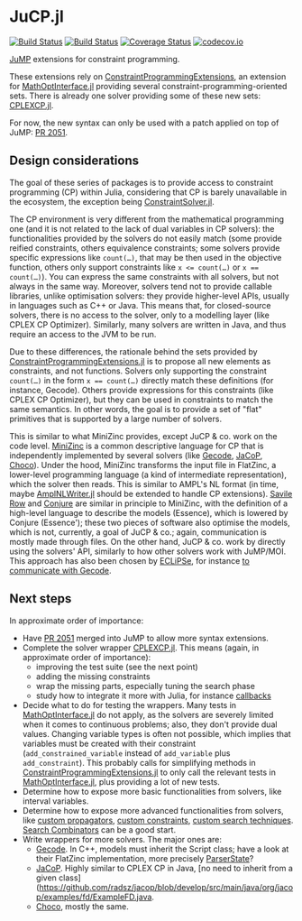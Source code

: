 # JuCP.jl

[![Build Status](https://travis-ci.org/dourouc05/JuCP.jl.svg?branch=master)](https://travis-ci.org/dourouc05/JuCP.jl)
[![Build Status](https://ci.appveyor.com/api/projects/status/github/dourouc05/JuCP.jl?branch=master&svg=true)](https://ci.appveyor.com/project/dourouc05/JuCP-jl/branch/master)
[![Coverage Status](https://coveralls.io/repos/dourouc05/JuCP.jl/badge.svg?branch=master)](https://coveralls.io/r/dourouc05/JuCP.jl?branch=master)
[![codecov.io](http://codecov.io/github/dourouc05/JuCP.jl/coverage.svg?branch=master)](http://codecov.io/github/dourouc05/JuCP.jl?branch=master)

[JuMP](https://github.com/JuliaOpt/JuMP.jl) extensions for constraint programming.

These extensions rely on [ConstraintProgrammingExtensions](https://github.com/dourouc05/ConstraintProgrammingExtensions.jl), an extension for [MathOptInterface.jl](https://github.com/JuliaOpt/MathOptInterface.jl) providing several constraint-programming-oriented sets. There is already one solver providing some of these new sets: [CPLEXCP.jl](https://github.com/dourouc05/CPLEXCP.jl). 

For now, the new syntax can only be used with a patch applied on top of JuMP: [PR 2051](https://github.com/JuliaOpt/JuMP.jl/pull/2051).

## Design considerations

The goal of these series of packages is to provide access to constraint programming (CP) within Julia, considering that CP is barely unavailable in the ecosystem, the exception being [ConstraintSolver.jl](https://github.com/Wikunia/ConstraintSolver.jl). 

The CP environment is very different from the mathematical programming one (and it is not related to the lack of dual variables in CP solvers): the functionalities provided by the solvers do not easily match (some provide reified constraints, others equivalence constraints; some solvers provide specific expressions like `count(…)`, that may be then used in the objective function, others only support constraints like `x <= count(…)` or `x == count(…)`). You can express the same constraints with all solvers, but not always in the same way. Moreover, solvers tend not to provide callable libraries, unlike optimisation solvers: they provide higher-level APIs, usually in languages such as C++ or Java. This means that, for closed-source solvers, there is no access to the solver, only to a modelling layer (like CPLEX CP Optimizer). Similarly, many solvers are written in Java, and thus require an access to the JVM to be run. 

Due to these differences, the rationale behind the sets provided by [ConstraintProgrammingExtensions.jl](https://github.com/dourouc05/ConstraintProgrammingExtensions.jl) is to propose all new elements as constraints, and not functions. Solvers only supporting the constraint `count(…)` in the form `x == count(…)` directly match these definitions (for instance, Gecode). Others provide expressions for this constraints (like CPLEX CP Optimizer), but they can be used in constraints to match the same semantics. In other words, the goal is to provide a set of "flat" primitives that is supported by a large number of solvers. 

This is similar to what MiniZinc provides, except JuCP & co. work on the code level. [MiniZinc](https://www.minizinc.org/) is a common descriptive language for CP that is independently implemented by several solvers (like [Gecode](https://www.gecode.org/flatzinc.html), [JaCoP](https://github.com/radsz/jacop), [Choco](https://github.com/chocoteam/choco-solver)). Under the hood, MiniZinc transforms the input file in FlatZinc, a lower-level programming language (a kind of intermediate representation), which the solver then reads. This is similar to AMPL's NL format (in time, maybe [AmplNLWriter.jl](https://github.com/JuliaOpt/AmplNLWriter.jl) should be extended to handle CP extensions). [Savile Row](https://savilerow.cs.st-andrews.ac.uk/index.html) and [Conjure](https://github.com/conjure-cp/conjure) are similar in principle to MiniZinc, with the definition of a high-level language to describe the models (Essence), which is lowered by Conjure (Essence'); these two pieces of software also optimise the models, which is not, currently, a goal of JuCP & co.; again, communication is mostly made through files. On the other hand, JuCP & co. work by directly using the solvers' API, similarly to how other solvers work with JuMP/MOI. This approach has also been chosen by [ECLiPSe](http://eclipseclp.org/), for instance [to communicate with Gecode](https://github.com/antiguru/eclipse-clp/blob/af37a9ef7506f0eb05c4dba3b862241d1f5903e3/GecodeInterface/gfd.cpp).

## Next steps

In approximate order of importance: 

- Have [PR 2051](https://github.com/JuliaOpt/JuMP.jl/pull/2051) merged into JuMP to allow more syntax extensions. 
- Complete the solver wrapper [CPLEXCP.jl](https://github.com/dourouc05/CPLEXCP.jl). This means (again, in approximate order of importance): 
  - improving the test suite (see the next point)
  - adding the missing constraints
  - wrap the missing parts, especially tuning the search phase
  - study how to integrate it more with Julia, for instance [callbacks](https://developer.ibm.com/docloud/blog/2019/12/17/new-callback-functionality-in-cp-optimizer/)
- Decide what to do for testing the wrappers. Many tests in [MathOptInterface.jl](https://github.com/JuliaOpt/MathOptInterface.jl) do not apply, as the solvers are severely limited when it comes to continuous problems; also, they don't provide dual values. Changing variable types is often not possible, which implies that variables must be created with their constraint (`add_constrained_variable` instead of `add_variable` plus `add_constraint`). This probably calls for simplifying methods in [ConstraintProgrammingExtensions.jl](https://github.com/dourouc05/ConstraintProgrammingExtensions.jl) to only call the relevant tests in [MathOptInterface.jl](https://github.com/JuliaOpt/MathOptInterface.jl), plus providing a lot of new tests. 
- Determine how to expose more basic functionalities from solvers, like interval variables.
- Determine how to expose more advanced functionalities from solvers, like [custom propagators](https://www.ibm.com/support/knowledgecenter/SSSA5P_12.10.0/ilog.odms.cpo.help/CP_Optimizer/Advanced_user_manual/topics/propagator_example.html), [custom constraints](https://www.ibm.com/support/knowledgecenter/SSSA5P_12.10.0/ilog.odms.cpo.help/CP_Optimizer/Advanced_user_manual/topics/csts.html), [custom search techniques](https://www.ibm.com/support/knowledgecenter/SSSA5P_12.10.0/ilog.odms.cpo.help/CP_Optimizer/Advanced_user_manual/topics/goals_overview.html). [Search Combinators](https://arxiv.org/abs/1203.1095) can be a good start. 
- Write wrappers for more solvers. The major ones are: 
  - [Gecode](https://www.gecode.org/). In C++, models must inherit the Script class; have a look at their FlatZinc implementation, more precisely [ParserState](https://github.com/Gecode/gecode/blob/master/gecode/flatzinc/parser.hh#L184)? 
  - [JaCoP](https://github.com/radsz/jacop). Highly similar to CPLEX CP in Java, [no need to inherit from a given class](https://github.com/radsz/jacop/blob/develop/src/main/java/org/jacop/examples/fd/ExampleFD.java. 
  - [Choco](https://github.com/chocoteam/choco-solver), mostly the same. 
